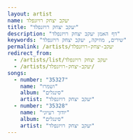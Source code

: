 ```yaml
---
layout: artist
name: יעקב יצחק רויזנפלד
title: "יעקב יצחק רויזנפלד"
description: "דף האמן יעקב יצחק רויזנפלד"
keywords: "שירים, מוזיקה, יעקב יצחק רויזנפלד"
permalink: /artists/יעקב-יצחק-רויזנפלד
redirect_from:
  - /artists/list/יעקב יצחק רויזנפלד
  - /artists/יעקב-יצחק-רויזנפלד/
songs:
  - number: "35327"
    name: "ושמרו"
    album: "סינגלים"
    artist: "יעקב יצחק רויזנפלד"
  - number: "35328"
    name: "יודוך רעיוני"
    album: "סינגלים"
    artist: "יעקב יצחק רויזנפלד"
---
```

